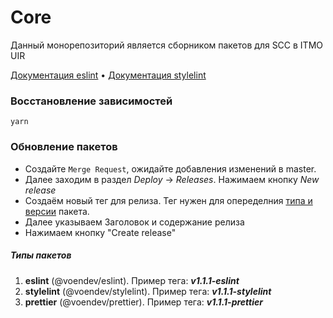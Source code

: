 # Core

Данный монорепозиторий является сборником пакетов для SCC в ITMO UIR

[Документация eslint](./packages/eslint/README.md) • [Документация stylelint](./packages/stylelint/README.md)

### Восстановление зависимостей

```shell
yarn
```

### Обновление пакетов

- Создайте `Merge Request`, ожидайте добавления изменений в master.
- Далее заходим в раздел _Deploy_ -> _Releases_. Нажимаем кнопку _New release_
- Создаём новый тег для релиза. Тег нужен для опеределния [типа и версии](#типы-пакетов) пакета.
- Далее указываем Заголовок и содержание релиза
- Нажимаем кнопку "Create release"

##### Типы пакетов

1. **eslint** (@voendev/eslint). Пример тега: **_v1.1.1-eslint_**
2. **stylelint** (@voendev/stylelint). Пример тега: **_v1.1.1-stylelint_**
3. **prettier** (@voendev/prettier). Пример тега: **_v1.1.1-prettier_**
